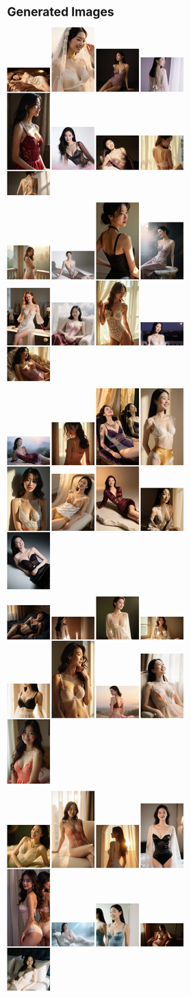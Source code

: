 # Generated Images



<img src="2025_10_19_01.webp" width="100"/> <img src="2025_10_19_02.webp" width="100"/> <img src="2025_10_19_03.webp" width="100"/> <img src="2025_10_19_04.webp" width="100"/> <img src="2025_10_19_05.webp" width="100"/> <img src="2025_10_19_06.webp" width="100"/> <img src="2025_10_19_07.webp" width="100"/> <img src="2025_10_19_08.webp" width="100"/> <img src="2025_10_19_09.webp" width="100"/>

<img src="2025_10_19_10.webp" width="100"/> <img src="2025_10_19_11.webp" width="100"/> <img src="2025_10_19_12.webp" width="100"/> <img src="2025_10_19_13.webp" width="100"/> <img src="2025_10_19_14.webp" width="100"/> <img src="2025_10_19_15.webp" width="100"/> <img src="2025_10_19_16.webp" width="100"/> <img src="2025_10_19_17.webp" width="100"/> <img src="2025_10_19_18.webp" width="100"/>

<img src="2025_10_19_19.webp" width="100"/> <img src="2025_10_19_20.webp" width="100"/> <img src="2025_10_19_21.webp" width="100"/> <img src="2025_10_19_22.webp" width="100"/> <img src="2025_10_19_23.webp" width="100"/> <img src="2025_10_19_24.webp" width="100"/> <img src="2025_10_19_25.webp" width="100"/> <img src="2025_10_19_26.webp" width="100"/> <img src="2025_10_19_27.webp" width="100"/>

<img src="2025_10_19_28.webp" width="100"/> <img src="2025_10_19_29.webp" width="100"/> <img src="2025_10_19_30.webp" width="100"/> <img src="2025_10_19_31.webp" width="100"/> <img src="2025_10_19_32.webp" width="100"/> <img src="2025_10_19_33.webp" width="100"/> <img src="2025_10_19_34.webp" width="100"/> <img src="2025_10_19_35.webp" width="100"/> <img src="2025_10_19_36.webp" width="100"/>

<img src="2025_10_19_37.webp" width="100"/> <img src="2025_10_19_38.webp" width="100"/> <img src="2025_10_19_39.webp" width="100"/> <img src="2025_10_19_40.webp" width="100"/> <img src="2025_10_19_41.webp" width="100"/> <img src="2025_10_19_42.webp" width="100"/> <img src="2025_10_19_43.webp" width="100"/> <img src="2025_10_19_44.webp" width="100"/> <img src="2025_10_19_45.webp" width="100"/>